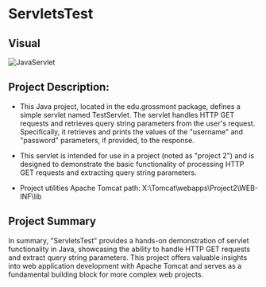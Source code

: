 # ServletsTest
## Visual
![JavaServlet](https://github.com/NoahBakayou/JavaServlets/assets/100172278/93de584f-2f9e-4776-9070-c7c559bb841f)

## Project Description:

- This Java project, located in the edu.grossmont package, defines a simple servlet named TestServlet. The servlet handles HTTP GET requests and retrieves query string parameters from the user's request. Specifically, it retrieves and prints the values of the "username" and "password" parameters, if provided, to the response.

- This servlet is intended for use in a project (noted as "project 2") and is designed to demonstrate the basic functionality of processing HTTP GET requests and extracting query string parameters.

- Project utilities Apache Tomcat path: X:\Tomcat\webapps\Project2\WEB-INF\lib
  
## Project Summary
In summary, "ServletsTest" provides a hands-on demonstration of servlet functionality in Java, showcasing the ability to handle HTTP GET requests and extract query string parameters. This project offers valuable insights into web application development with Apache Tomcat and serves as a fundamental building block for more complex web projects.






